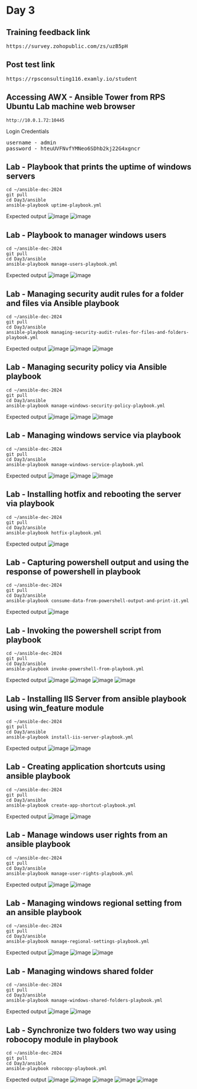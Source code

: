 # Day 3

## Training feedback link
<pre>
https://survey.zohopublic.com/zs/uzB5pH
</pre>

## Post test link
<pre>
https://rpsconsulting116.examly.io/student    
</pre>

## Accessing AWX - Ansible Tower from RPS Ubuntu Lab machine web browser
```
http://10.0.1.72:10445
```
Login Credentials
<pre>
username - admin
password - hteuUVFNvfYMNeo6SDhb2kj22G4xgncr
</pre>


## Lab - Playbook that prints the uptime of windows servers
```
cd ~/ansible-dec-2024
git pull
cd Day3/ansible
ansible-playbook uptime-playbook.yml
```

Expected output
![image](https://github.com/user-attachments/assets/52d53326-f519-4205-983e-7f695ec6128f)
![image](https://github.com/user-attachments/assets/4fdf95ff-577c-4766-b7cd-8646335b5562)

## Lab - Playbook to manager windows users
```
cd ~/ansible-dec-2024
git pull
cd Day3/ansible
ansible-playbook manage-users-playbook.yml
```

Expected output
![image](https://github.com/user-attachments/assets/1018b24d-e892-4e8d-9342-221eeb6ec0d5)
![image](https://github.com/user-attachments/assets/5d5e2467-af92-4a9d-8540-93e31e2fca77)

## Lab - Managing security audit rules for a folder and files via Ansible playbook
```
cd ~/ansible-dec-2024
git pull
cd Day3/ansible
ansible-playbook managing-security-audit-rules-for-files-and-folders-playbook.yml
```

Expected output
![image](https://github.com/user-attachments/assets/39db47f1-96b3-4ae5-a942-f0b63c0f2480)
![image](https://github.com/user-attachments/assets/984c7898-ddf3-463c-a9a1-2de0a3e9b4f7)
![image](https://github.com/user-attachments/assets/d79664bf-a2ab-4630-9ff1-e083f802bb24)

## Lab - Managing security policy via Ansible playbook
```
cd ~/ansible-dec-2024
git pull
cd Day3/ansible
ansible-playbook manage-windows-security-policy-playbook.yml
```
Expected output
![image](https://github.com/user-attachments/assets/5389dda9-ff52-4948-8958-4c930e7b4452)
![image](https://github.com/user-attachments/assets/07a4acb1-fab3-4a02-ada7-131fac7dc8e7)
![image](https://github.com/user-attachments/assets/c953e0b1-8caf-4e5b-bb34-9f095721429d)

## Lab - Managing windows service via playbook
```
cd ~/ansible-dec-2024
git pull
cd Day3/ansible
ansible-playbook manage-windows-service-playbook.yml
```
Expected output
![image](https://github.com/user-attachments/assets/ed555751-f838-43b1-a52e-5c74a2a33767)
![image](https://github.com/user-attachments/assets/21f110ff-a7b4-4a69-9593-0253c0e1bcd0)
![image](https://github.com/user-attachments/assets/a45de68b-f167-403f-82a5-44d2879467bd)

## Lab - Installing hotfix and rebooting the server via playbook
```
cd ~/ansible-dec-2024
git pull
cd Day3/ansible
ansible-playbook hotfix-playbook.yml
```
Expected output
![image](https://github.com/user-attachments/assets/cffa1973-a870-4d43-b3ff-d2584550e9ae)

## Lab - Capturing powershell output and using the response of powershell in playbook
```
cd ~/ansible-dec-2024
git pull
cd Day3/ansible
ansible-playbook consume-data-from-powershell-output-and-print-it.yml
```

Expected output
![image](https://github.com/user-attachments/assets/8b23b411-51e2-4fdc-900c-0662347ca423)

## Lab - Invoking the powershell script from playbook
```
cd ~/ansible-dec-2024
git pull
cd Day3/ansible
ansible-playbook invoke-powershell-from-playbook.yml
```

Expected output
![image](https://github.com/user-attachments/assets/58745e15-303d-4934-bc52-58bf0e269804)
![image](https://github.com/user-attachments/assets/22a6f05b-6fb3-45ff-9e22-19bf5d5ad621)
![image](https://github.com/user-attachments/assets/d4d986f0-43ab-4629-88a1-daa642e25e2d)
![image](https://github.com/user-attachments/assets/23b59c2b-cdbc-4a81-b580-1139debd00e1)

## Lab - Installing IIS Server from ansible playbook using win_feature module
```
cd ~/ansible-dec-2024
git pull
cd Day3/ansible
ansible-playbook install-iis-server-playbook.yml
```

Expected output
![image](https://github.com/user-attachments/assets/1382e08c-b494-46de-860c-7c2c30d204b3)
![image](https://github.com/user-attachments/assets/cdc95da9-bbc7-4cd7-9f76-1373c9267374)

## Lab - Creating application shortcuts using ansible playbook
```
cd ~/ansible-dec-2024
git pull
cd Day3/ansible
ansible-playbook create-app-shortcut-playbook.yml
```

Expected output
![image](https://github.com/user-attachments/assets/6e691b97-c9c7-4a25-bcf1-eae931e4345b)
![image](https://github.com/user-attachments/assets/8aa82ffa-a07c-4fb3-8c92-0c4e442fc33c)

## Lab - Manage windows user rights from an ansible playbook
```
cd ~/ansible-dec-2024
git pull
cd Day3/ansible
ansible-playbook manage-user-rights-playbook.yml
```

Expected output
![image](https://github.com/user-attachments/assets/8043a16e-0896-41e9-9dc8-6e439dc05bec)
![image](https://github.com/user-attachments/assets/c9357e2b-5433-48cc-b0a7-1fc666994b34)

## Lab - Managing windows regional setting from an ansible playbook
```
cd ~/ansible-dec-2024
git pull
cd Day3/ansible
ansible-playbook manage-regional-settings-playbook.yml
```

Expected output
![image](https://github.com/user-attachments/assets/955f9f61-8bc4-4cf0-90c7-968ff19b1557)
![image](https://github.com/user-attachments/assets/e04c6276-34b8-4180-88fc-18201e2592ab)
![image](https://github.com/user-attachments/assets/2b3ef9df-f911-4a53-a820-9bb367a860ef)

## Lab - Managing windows shared folder 
```
cd ~/ansible-dec-2024
git pull
cd Day3/ansible
ansible-playbook manage-windows-shared-folders-playbook.yml
```

Expected output
![image](https://github.com/user-attachments/assets/29d76ee5-7b60-4fcc-8268-ed57b5e48ee6)
![image](https://github.com/user-attachments/assets/c58f6b25-a72d-4635-85a7-88834e191f1b)

## Lab - Synchronize two folders two way using robocopy module in playbook
```
cd ~/ansible-dec-2024
git pull
cd Day3/ansible
ansible-playbook robocopy-playbook.yml
```

Expected output
![image](https://github.com/user-attachments/assets/134726dc-7a82-4224-b761-813d7a9b2b69)
![image](https://github.com/user-attachments/assets/9ca7843a-c65e-4322-b375-9d7d1b5ac21d)
![image](https://github.com/user-attachments/assets/0343bbb4-cb35-4b3c-b27c-bd43390e2bbc)
![image](https://github.com/user-attachments/assets/b9ad8c74-3768-43a5-8ecf-6f1cff389f7e)
![image](https://github.com/user-attachments/assets/3f3e8cc3-5ad7-46d9-a644-0a4f56759955)

